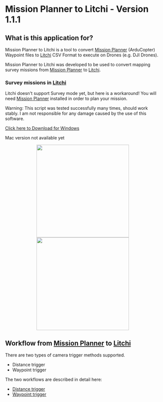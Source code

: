 # Mission Planner to Litchi - Version 1.1.1
## What is this application for?
Mission Planner to Litchi is a tool to convert 
[Mission Planner](https://ardupilot.org/planner/docs/mission-planner-installation.html) (ArduCopter) 
Waypoint files to [Litchi](https://flylitchi.com/) CSV Format to execute on Drones (e.g. DJI Drones). 

Mission Planner to Litchi was developed to be used to convert mapping survey missions from 
[Mission Planner](https://ardupilot.org/planner/docs/mission-planner-installation.html) to 
[Litchi](https://flylitchi.com/).

### Survey missions in [Litchi](https://flylitchi.com/)

Litchi doesn't support Survey mode yet, but here is a workaround!
You will need [Mission Planner](https://ardupilot.org/planner/docs/mission-planner-installation.html) installed 
in order to plan your mission.

Warning: This script was tested successfully many times, should work stably. 
I am not responsible for any damage caused by the use of this software.

[Click here to Download for Windows](https://github.com/YarostheLaunchpadder/MissionPlanner-to-Litchi/releases/download/Alpha/Mission.Planner.to.Litchi.exe)

Mac version not available yet

<center>
<img src="https://github.com/YarostheLaunchpadder/MissionPlanner-to-Litchi/blob/main/docs/images/MissionPlanner_Screenshot.jpg?raw=true" height="300">
<img src="https://github.com/YarostheLaunchpadder/MissionPlanner-to-Litchi/blob/main/docs/images/Litchi_Screenshot.jpg?raw=true" height="300">
</center>

## Workflow from [Mission Planner](https://ardupilot.org/planner/docs/mission-planner-installation.html) to [Litchi](https://flylitchi.com/)

There are two types of camera trigger methods supported.

- Distance trigger
- Waypoint trigger

The two workflows are described in detail here:

- [Distance trigger](https://github.com/YarostheLaunchpadder/MissionPlanner-to-Litchi/blob/main/docs/MP_trigger_dist.md)
- [Waypoint trigger](https://github.com/YarostheLaunchpadder/MissionPlanner-to-Litchi/blob/main/docs/MP_cam_ctrl.md)
